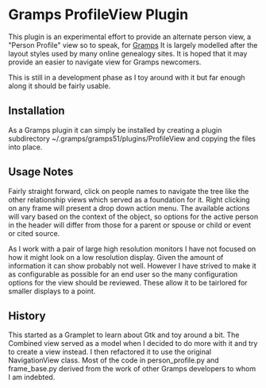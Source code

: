 # Gramps ProfileView Plugin

This plugin is an experimental effort to provide an alternate person view, a "Person Profile" view so to speak, for [Gramps](https://gramps-project.org)  It is largely modelled after the layout styles used by many online genealogy sites. It is hoped that it may provide an easier to navigate view for Gramps newcomers.

This is still in a development phase as I toy around with it but far enough along it should be fairly usable.

## Installation
        
As a Gramps plugin it can simply be installed by creating a plugin subdirectory ~/.gramps/gramps51/plugins/ProfileView and copying the files into place.

## Usage Notes

Fairly straight forward, click on people names to navigate the tree like the other relationship views which served as a foundation for it. Right clicking on any frame will present a drop down action menu. The available actions will vary based on the context of the object, so options for the active person in the header will differ from those for a parent or spouse or child or event or cited source.

As I work with a pair of large high resolution monitors I have not focused on how it might look on a low resolution display. Given the amount of information it can show probably not well.  However I have strived to make it as configurable as possible for an end user so the many configuration options for the view should be reviewed. These allow it to be tairlored for smaller displays to a point.

## History

This started as a Gramplet to learn about Gtk and toy around a bit. The Combined view served as a model when I decided to do more with it and try to create a view instead. I then refactored it to use the original NavigationView class. Most of the code in person_profile.py and frame_base.py derived from the work of other Gramps developers to whom I am indebted.
